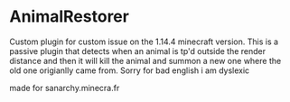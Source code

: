 # AnimalRestorer
Custom plugin for custom issue on the 1.14.4 minecraft version.
This is a passive plugin that detects when an animal is tp'd outside the render distance and then it will
kill the animal and summon a new one where the old one origianlly came from.
Sorry for bad english i am dyslexic

made for sanarchy.minecra.fr
